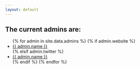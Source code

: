 ```yaml
---
layout: default
---
```

<section>
<h2>The current admins are:</h2>
<ul>
  {% for admin in site.data.admins %}
      {% if admin.website %}
      <li>
        <a href="{{ admin.website }}">{{ admin.name }}</a>
      </li>
      {% elsif admin.twitter %}
      <li>
        <a href="https://twitter.com/{{ admin.twitter }}">{{ admin.name }}</a>
      </li>
      {% endif %}
  {% endfor %}
</ul>
</section>
